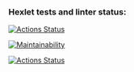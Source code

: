 ### Hexlet tests and linter status:
[![Actions Status](https://github.com/AlexSerdyuk83/frontend-project-lvl1/workflows/hexlet-check/badge.svg)](https://github.com/AlexSerdyuk83/frontend-project-lvl1/actions)

[![Maintainability](https://api.codeclimate.com/v1/badges/a99a88d28ad37a79dbf6/maintainability)](https://codeclimate.com/github/codeclimate/codeclimate/maintainability)

[![Actions Status](https://github.com/AlexSerdyuk83/frontend-project-lvl1/workflows/nodejs/badge.svg)](https://github.com/AlexSerdyuk83/frontend-project-lvl1/actions)